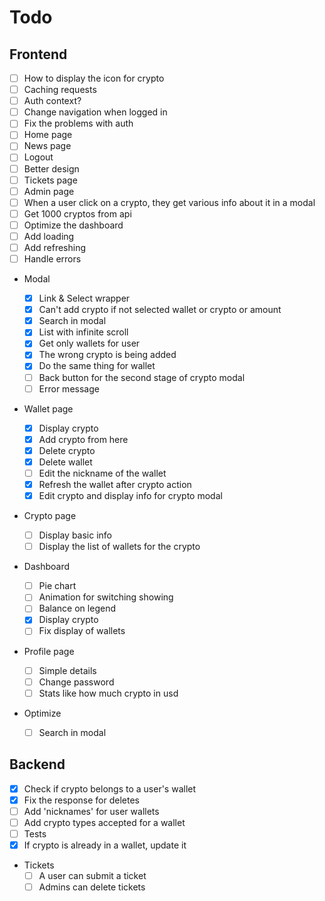 # Todo

## Frontend

- [ ] How to display the icon for crypto
- [ ] Caching requests
- [ ] Auth context?
- [ ] Change navigation when logged in
- [ ] Fix the problems with auth
- [ ] Home page
- [ ] News page
- [ ] Logout
- [ ] Better design
- [ ] Tickets page
- [ ] Admin page
- [ ] When a user click on a crypto, they get various info about it in a modal
- [ ] Get 1000 cryptos from api
- [ ] Optimize the dashboard
- [ ] Add loading
- [ ] Add refreshing
- [ ] Handle errors

- Modal

  - [x] Link & Select wrapper
  - [x] Can't add crypto if not selected wallet or crypto or amount
  - [x] Search in modal
  - [x] List with infinite scroll
  - [x] Get only wallets for user
  - [x] The wrong crypto is being added
  - [x] Do the same thing for wallet
  - [ ] Back button for the second stage of crypto modal
  - [ ] Error message

- Wallet page

  - [x] Display crypto
  - [x] Add crypto from here
  - [x] Delete crypto
  - [x] Delete wallet
  - [ ] Edit the nickname of the wallet
  - [x] Refresh the wallet after crypto action
  - [x] Edit crypto and display info for crypto modal

- Crypto page

  - [ ] Display basic info
  - [ ] Display the list of wallets for the crypto

- Dashboard

  - [ ] Pie chart
  - [ ] Animation for switching showing
  - [ ] Balance on legend
  - [x] Display crypto
  - [ ] Fix display of wallets

- Profile page

  - [ ] Simple details
  - [ ] Change password
  - [ ] Stats like how much crypto in usd

- Optimize
  - [ ] Search in modal

## Backend

- [x] Check if crypto belongs to a user's wallet
- [x] Fix the response for deletes
- [ ] Add 'nicknames' for user wallets
- [ ] Add crypto types accepted for a wallet
- [ ] Tests
- [x] If crypto is already in a wallet, update it

- Tickets
  - [ ] A user can submit a ticket
  - [ ] Admins can delete tickets
